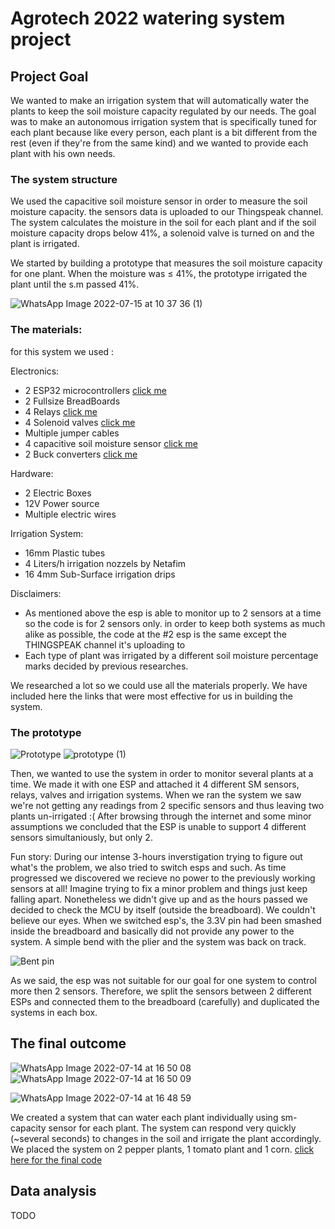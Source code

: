 # Agrotech 2022 watering system project
## Project Goal
We wanted to make an irrigation system that will automatically water the plants to keep the soil moisture capacity regulated by our needs.
The goal was to make an autonomous irrigation system that is specifically tuned for each plant because like every person, each plant is a bit different from the rest (even if they're from the same kind) and we wanted to provide each plant with his own needs.

### The system structure
We used the capacitive soil moisture sensor in order to measure the soil moisture capacity. the sensors data is uploaded to our Thingspeak channel. The system calculates the moisture in the soil for each plant and if the soil moisture capacity drops below 41%, a solenoid valve is turned on and the plant is irrigated.

We started by building a prototype that measures the soil moisture capacity for one plant. When the moisture was ≤ 41%, the prototype irrigated the plant until the s.m passed 41%.


![WhatsApp Image 2022-07-15 at 10 37 36 (1)](https://user-images.githubusercontent.com/91986255/179176178-1d252728-0aa7-41e1-b55b-1299259295eb.jpeg)

### The materials:


for this system we used :

Electronics:

* 2 ESP32 microcontrollers [click me](https://randomnerdtutorials.com/getting-started-with-esp32/)
* 2 Fullsize BreadBoards
* 4 Relays [click me](https://randomnerdtutorials.com/esp32-relay-module-ac-web-server/)
* 4 Solenoid valves [click me](https://bc-robotics.com/tutorials/controlling-a-solenoid-valve-with-arduino/)
* Multiple jumper cables
* 4 capacitive soil moisture sensor [click me](https://esp32io.com/tutorials/esp32-soil-moisture-sensor)
* 2 Buck converters [click me](https://www.youtube.com/watch?v=TNR57IjVplY)

Hardware:

* 2 Electric Boxes
* 12V Power source
* Multiple electric wires

Irrigation System:

* 16mm Plastic tubes 
* 4 Liters/h irrigation nozzels by Netafim
* 16 4mm Sub-Surface irrigation drips

Disclaimers:
* As mentioned above the esp is able to monitor up to 2 sensors at a time so the code is for 2 sensors only. in order to keep both systems as much alike as possible, the code at the #2 esp is the same except the THINGSPEAK channel it's uploading to
* Each type of plant was irrigated by a different soil moisture percentage marks decided by previous researches.

We researched a lot so we could use all the materials properly. We have included here the links that were most effective for us in building the system.


### The prototype
![Prototype](https://user-images.githubusercontent.com/91986255/179000675-68276c4d-32a7-4e2e-b659-fc2c33ef77c8.jpeg)
![prototype (1)](https://user-images.githubusercontent.com/91986255/179176545-e2debb4b-fef2-4528-b08e-9c09273aa911.jpeg)

Then, we wanted to use the system in order to monitor several plants at a time. We made it with one ESP and attached it 4 different SM sensors, relays, valves and irrigation systems.
When we ran the system we saw we're not getting any readings from 2 specific sensors and thus leaving two plants un-irrigated :( 
After browsing through the internet and some minor assumptions we concluded that the ESP is unable to support 4 different sensors simultaniously, but only 2. 

Fun story: During our intense 3-hours inverstigation trying to figure out what's the problem, we also tried to switch esps and such. As time progressed we discovered we recieve no power to the previously working sensors at all! Imagine trying to fix a minor problem and things just keep falling apart. Nonetheless we didn't give up and as the hours passed we decided to check the MCU by itself (outside the breadboard). We couldn't believe our eyes. When we switched esp's, the 3.3V pin had been smashed inside the breadboard and basically did not provide any power to the system. A simple bend with the plier and the system was back on track.

![Bent pin](https://user-images.githubusercontent.com/91986255/179001783-73ccc5d5-1d0a-473f-ac53-addc0dc241e5.jpeg)

As we said, the esp was not suitable for our goal for one system to control more then 2 sensors. Therefore, we split the sensors between 2 different ESPs and connected them to the breadboard (carefully) and duplicated the systems in each box.


## The final outcome

![WhatsApp Image 2022-07-14 at 16 50 08](https://user-images.githubusercontent.com/91986255/179002137-ef69bb09-e792-4f0a-be5d-d7007f262c5a.jpeg)
![WhatsApp Image 2022-07-14 at 16 50 09](https://user-images.githubusercontent.com/91986255/179002213-14f661ef-38e4-4d9a-a6d1-49d43fabdad2.jpeg)


![WhatsApp Image 2022-07-14 at 16 48 59](https://user-images.githubusercontent.com/91986255/179002364-831d9659-e40f-41da-9dff-58a7027fa39f.jpeg)

We created a system that can water each plant individually using sm-capacity sensor for each plant. The system can respond very quickly (~several seconds) to changes in the soil and irrigate the plant accordingly.
We placed the system on 2 pepper plants, 1 tomato plant and 1 corn.
[click here for the final code](https://github.com/vitoska26/agrotech_project/blob/main/Irrigation_System.ino)
## Data analysis
TODO
